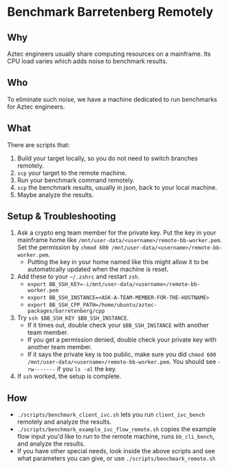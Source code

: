 # Benchmark Barretenberg Remotely

## Why
Aztec engineers usually share computing resources on a mainframe. Its CPU load varies which adds noise to benchmark results.

## Who
To eliminate such noise, we have a machine dedicated to run benchmarks for Aztec engineers.

## What
There are scripts that:
1. Build your target locally, so you do not need to switch branches remotely.
2. `scp` your target to the remote machine.
3. Run your benchmark command remotely.
4. `scp` the benchmark results, usually in json, back to your local machine.
5. Maybe analyze the results.

## Setup & Troubleshooting
1. Ask a crypto eng team member for the private key. Put the key in your mainframe home like `/mnt/user-data/<username>/remote-bb-worker.pem`. Set the permission by `chmod 600 /mnt/user-data/<username>/remote-bb-worker.pem`.
    - Putting the key in your home named like this might allow it to be automatically updated when the machine is reset.
2. Add these to your `~/.zshrc` and restart `zsh`.
    - `export BB_SSH_KEY=-i/mnt/user-data/<username>/remote-bb-worker.pem`
    - `export BB_SSH_INSTANCE=<ASK-A-TEAM-MEMBER-FOR-THE-HOSTNAME>`
    - `export BB_SSH_CPP_PATH=/home/ubuntu/aztec-packages/barretenberg/cpp`
3. Try `ssh $BB_SSH_KEY $BB_SSH_INSTANCE`.
    - If it times out, double check your `$BB_SSH_INSTANCE` with another team member.
    - If you get a permission denied, double check your private key with another team member.
    - If it says the private key is too public, make sure you did `chmod 600 /mnt/user-data/<username>/remote-bb-worker.pem`. You should see `-rw-------` if you `ls -al` the key.
4. If `ssh` worked, the setup is complete.

## How
- `./scripts/benchmark_client_ivc.sh` lets you run `client_ivc_bench` remotely and analyze the results.
- `./scripts/benchmark_example_ivc_flow_remote.sh` copies the example flow input you'd like to run to the remote machine, runs `bb_cli_bench`, and analyze the results.
- If you have other special needs, look inside the above scripts and see what parameters you can give, or use `./scripts/benchmark_remote.sh`
